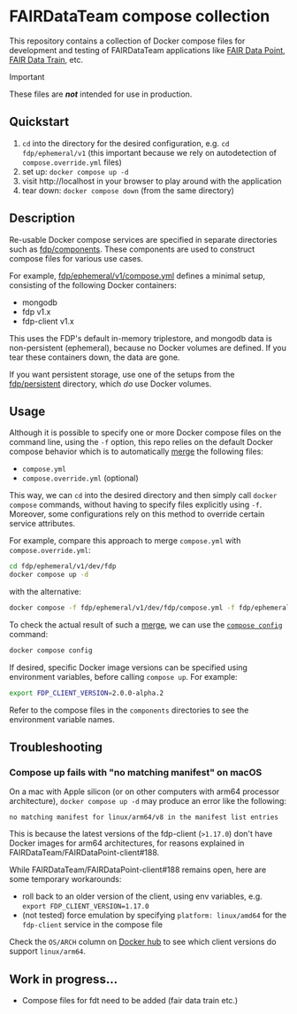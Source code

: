 # FAIRDataTeam compose collection

This repository contains a collection of Docker compose files for development and testing of FAIRDataTeam applications 
like [FAIR Data Point], [FAIR Data Train], etc.

>[!IMPORTANT]
>These files are ***not*** intended for use in production.

## Quickstart

1. `cd` into the directory for the desired configuration, e.g. `cd fdp/ephemeral/v1` (this important because we rely on autodetection of `compose.override.yml` files)
2. set up: `docker compose up -d`
3. visit http://localhost in your browser to play around with the application
4. tear down: `docker compose down` (from the same directory)

## Description

Re-usable Docker compose services are specified in separate directories such as [fdp/components](./fdp/components).
These components are used to construct compose files for various use cases.

For example, [fdp/ephemeral/v1/compose.yml](fdp/ephemeral/v1/compose.yml) defines a minimal setup, consisting of the following Docker containers:
 
- mongodb
- fdp v1.x
- fdp-client v1.x

This uses the FDP's default in-memory triplestore, and mongodb data is non-persistent (ephemeral), because no Docker volumes are defined. If you tear these containers down, the data are gone.

If you want persistent storage, use one of the setups from the [fdp/persistent](./fdp/persistent) directory, which *do* use Docker volumes.

## Usage

Although it is possible to specify one or more Docker compose files on the command line, using the `-f` option, this repo relies on the default Docker compose behavior which is to automatically [merge] the following files:

- `compose.yml`
- `compose.override.yml` (optional)

This way, we can `cd` into the desired directory and then simply call `docker compose` commands, without having to specify files explicitly using `-f`. 
Moreover, some configurations rely on this method to override certain service attributes. 

For example, compare this approach to merge `compose.yml` with `compose.override.yml`:

```bash
cd fdp/ephemeral/v1/dev/fdp
docker compose up -d
```

with the alternative:

```bash
docker compose -f fdp/ephemeral/v1/dev/fdp/compose.yml -f fdp/ephemeral/v1/dev/fdp/compose.override.yml up -d
```

To check the actual result of such a [merge], we can use the [`compose config`] command:

```bash
docker compose config
``` 

If desired, specific Docker image versions can be specified using environment variables, before calling `compose up`.
For example:

```bash
export FDP_CLIENT_VERSION=2.0.0-alpha.2
```

Refer to the compose files in the `components` directories to see the environment variable names. 

## Troubleshooting

### Compose up fails with "no matching manifest" on macOS

On a mac with Apple silicon (or on other computers with arm64 processor architecture), `docker compose up -d` may produce an error like the following:

```none
no matching manifest for linux/arm64/v8 in the manifest list entries
``` 
 
This is because the latest versions of the fdp-client (`>1.17.0`)  don't have Docker images for arm64 architectures, for reasons explained in FAIRDataTeam/FAIRDataPoint-client#188.

While FAIRDataTeam/FAIRDataPoint-client#188 remains open, here are some temporary workarounds:

- roll back to an older version of the client, using env variables, e.g. `export FDP_CLIENT_VERSION=1.17.0`
- (not tested) force emulation by specifying `platform: linux/amd64` for the `fdp-client` service in the compose file

Check the `OS/ARCH` column on [Docker hub] to see which client versions do support `linux/arm64`. 

## Work in progress...

- Compose files for fdt need to be added (fair data train etc.)

[`compose config`]: https://docs.docker.com/reference/cli/docker/compose/config/
[merge]: https://docs.docker.com/compose/how-tos/multiple-compose-files/merge/
[FAIR Data Point]: https://github.com/FAIRDataTeam/FAIRDataPoint
[FAIR Data Train]: https://github.com/FAIRDataTeam/FAIRDataTrain
[Docker hub]: https://hub.docker.com/r/fairdata/fairdatapoint-client/tags
